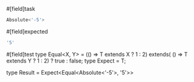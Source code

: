 #[field]task
```ts
Absolute<'-5'>
```

#[field]expected
```ts
'5'
```

#[field]test
type Equal<X, Y> = (<T>() => T extends X ? 1 : 2) extends(
    <T>() => T extends Y ? 1 : 2) ? true : false;
type Expect<T extends true> = T;

type Result = Expect<Equal<Absolute<'-5'>, '5'>>